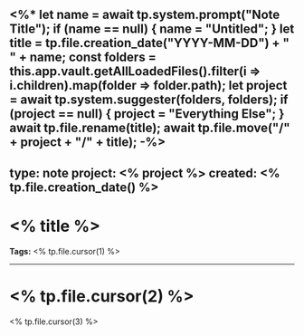 <%*
	let name = await tp.system.prompt("Note Title");
	if (name == null) { name = "Untitled"; }
	let title = tp.file.creation_date("YYYY-MM-DD") + " " + name;
	const folders = this.app.vault.getAllLoadedFiles().filter(i => i.children).map(folder => folder.path);
	let project = await tp.system.suggester(folders, folders);
	if (project == null) { project = "Everything Else"; }
	await tp.file.rename(title);
	await tp.file.move("/" + project + "/" + title);
 -%>
---
type: note
project: <% project %>
created: <% tp.file.creation_date() %> 
---

# <% title %>
**Tags:** <% tp.file.cursor(1) %>

---

# <% tp.file.cursor(2) %>
<% tp.file.cursor(3) %>